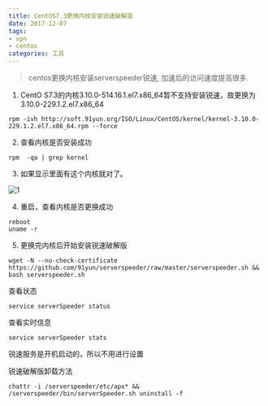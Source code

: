```yaml
---
title: CentOS7.3更换内核安装锐速破解版
date: 2017-12-07
tags: 
- vpn
- centos
categories: 工具
---
```


> centos更换内核安装serverspeeder锐速, 加速后的访问速度提高很多.

1. CentO S7.3的内核3.10.0-514.16.1.el7.x86_64暂不支持安装锐速，故更换为3.10.0-229.1.2.el7.x86_64

```shell
rpm -ivh http://soft.91yun.org/ISO/Linux/CentOS/kernel/kernel-3.10.0-229.1.2.el7.x86_64.rpm --force
```

2. 查看内核是否安装成功

```shell
rpm  -qa | grep kernel
```

3. 如果显示里面有这个内核就对了。

![1](http://fhaoer.com/hexo_blog/static/images/20180626/1.png)

4. 重启，查看内核是否更换成功

```shell
reboot
uname -r
```

5. 更换完内核后开始安装锐速破解版

```shell
wget -N --no-check-certificate https://github.com/91yun/serverspeeder/raw/master/serverspeeder.sh && bash serverspeeder.sh
```

查看状态

```shell
service serverSpeeder status
```

查看实时信息

```shell
service serverSpeeder stats
```

锐速服务是开机启动的，所以不用进行设置

锐速破解版卸载方法

```shell
chattr -i /serverspeeder/etc/apx* && /serverspeeder/bin/serverSpeeder.sh uninstall -f
```